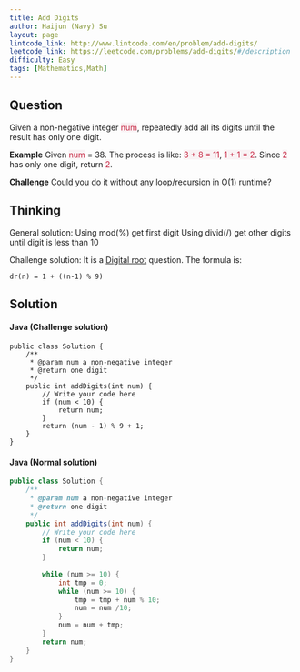 ```yaml
---
title: Add Digits
author: Haijun (Navy) Su
layout: page
lintcode_link: http://www.lintcode.com/en/problem/add-digits/
leetcode_link: https://leetcode.com/problems/add-digits/#/description
difficulty: Easy
tags: [Mathematics,Math]
---
```

## Question
Given a non-negative integer <font style="color: #C72541; background: #F9F2F4;">num</font>, repeatedly add all its digits until the result has only one digit.

**Example**
Given <font style="color: #C72541; background: #F9F2F4;">num</font> = 38.
The process is like: <font style="color: #C72541; background: #F9F2F4;">3 + 8 = 11</font>, <font style="color: #C72541; background: #F9F2F4;">1 + 1 = 2</font>. Since <font style="color: #C72541; background: #F9F2F4;">2</font> has only one digit, return <font style="color: #C72541; background: #F9F2F4;">2</font>.

**Challenge**
Could you do it without any loop/recursion in O(1) runtime?

## Thinking
General solution:
Using mod(%) get first digit
Using divid(/) get other digits until digit is less than 10

Challenge solution:
It is a [Digital root](https://en.wikipedia.org/wiki/Digital_root) question. The formula is:
~~~
dr(n) = 1 + ((n-1) % 9)
~~~

## Solution
#### Java (Challenge solution)
~~~
public class Solution {
    /**
     * @param num a non-negative integer
     * @return one digit
     */
    public int addDigits(int num) {
        // Write your code here
        if (num < 10) {
            return num;
        }
        return (num - 1) % 9 + 1;
    }
}
~~~
#### Java (Normal solution)
~~~ java
public class Solution {
    /**
     * @param num a non-negative integer
     * @return one digit
     */
    public int addDigits(int num) {
        // Write your code here
        if (num < 10) {
            return num;
        }
        
        while (num >= 10) {
            int tmp = 0;
            while (num >= 10) {
                tmp = tmp + num % 10;
                num = num /10;
            }
            num = num + tmp;
        }
        return num;
    }
}
~~~
